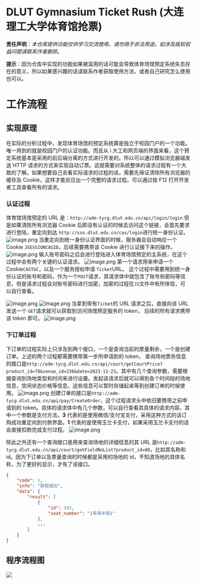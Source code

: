 # DLUT Gymnasium Ticket Rush (大连理工大学体育馆抢票)

**责任声明**：*本仓库提供功能仅供学习交流使用，请勿用于非法用途。如涉及版权权益问题请联系作者删除*。

**提示**：因为仓库中实现的功能如果被滥用的话可能会导致体育场馆预定系统失去存在的意义，所以如果感兴趣的话请联系作者获取使用方法，或者自己研究怎么使用也可以。

# 工作流程
## 实现原理
在实际的分析过程中，发现体育场馆的预定系统算是独立于校园门户的一个功能。唯一用到的就是校园门户的认证功能。而且从 i 大工和网页端的界面来看，这个预定系统基本是采用的前后端分离的方式进行开发的。所以可以通过模拟浏览器端发送 HTTP 请求的方式来实现自动订票。这就需要对系统整体的请求过程有一个大致的了解。如果想要自己去看实际请求的过程的话，需要先保证清除所有浏览器的缓存及 Cookie，这样才能反应出一个完整的请求过程。可以通过按 F12 打开开发者工具查看所有的请求。
### 认证过程
体育馆场馆预定的 URL 是：`http://adm-tycg.dlut.edu.cn/api/login/login`
但是如果清除所有浏览器 Cookie 后即没有认证的时候去访问这个链接，会首先要求进行登陆，重定向到达 `http://sso.dlut.edu.cn/cas/login`进行统一身份认证。
![image.png](https://cdn.nlark.com/yuque/0/2023/png/36180460/1700727538759-b33d421f-984a-4ba4-a632-12b1f7099ba0.png#averageHue=%23f6c99c&clientId=u9cf5a246-f769-4&from=paste&height=283&id=u2784c5e2&originHeight=673&originWidth=1298&originalType=binary&ratio=1&rotation=0&showTitle=false&size=479259&status=done&style=none&taskId=u7e99c1de-cd62-4318-8288-d6821f13e0d&title=&width=545)
当重定向到统一身份认证界面的时候，服务器会自动响应一个 Cookie `JSESSIONCASID`，后续需要携带该 Cookie 进行认证接下来的操作。
![image.png](https://cdn.nlark.com/yuque/0/2023/png/36180460/1700727073564-1b2cec25-7a2e-42e5-94e2-e117c27f1beb.png#averageHue=%2314a848&clientId=u9cf5a246-f769-4&from=paste&height=252&id=uc3da1eea&originHeight=335&originWidth=970&originalType=binary&ratio=1&rotation=0&showTitle=false&size=87669&status=done&style=none&taskId=ud2309502-3253-493e-a2da-27acec5349a&title=&width=729)
输入账号密码之后会进行登陆进入体育场馆预定的主系统，在这个过程中会有两个关键的认证请求。
![image.png](https://cdn.nlark.com/yuque/0/2023/png/36180460/1700727484809-4ca1b0b6-8f04-4c7b-985b-4601a5412118.png#averageHue=%23b1b1ac&clientId=u9cf5a246-f769-4&from=paste&height=296&id=u9f1a7262&originHeight=1494&originWidth=2560&originalType=binary&ratio=1&rotation=0&showTitle=false&size=1886611&status=done&style=none&taskId=ub8efde1b-8489-4ff3-9381-39b7c1afa7b&title=&width=508)
第一个请求用来申请一个 Cookie`CASTGC`，以及一个服务授权申请 `Ticket`URL。 这个过程中需要用到统一身份认证的账号和密码，作为一个`POST`请求，其请求体中就包含了账号和密码等信息，但是请求过程会对账号密码进行加密，加密的过程在`JS`文件中有所体现，可以自行查看。

![image.png](https://cdn.nlark.com/yuque/0/2023/png/36180460/1700728281086-dcff0707-7f6a-4f6f-a4d3-f3e06d0ce1a7.png#averageHue=%23eeeced&clientId=u9cf5a246-f769-4&from=paste&height=614&id=u41a9321a&originHeight=614&originWidth=1962&originalType=binary&ratio=1&rotation=0&showTitle=false&size=194150&status=done&style=none&taskId=uf4a86c41-3cc2-4c3b-abbe-b266532b07a&title=&width=1962)
![image.png](https://cdn.nlark.com/yuque/0/2023/png/36180460/1700728175841-8dc653f7-6242-4f55-b0c0-79a8a83a1d29.png#averageHue=%23efaf5b&clientId=u9cf5a246-f769-4&from=paste&height=758&id=ud219ac90&originHeight=758&originWidth=2166&originalType=binary&ratio=1&rotation=0&showTitle=false&size=245566&status=done&style=none&taskId=uc11c6f85-d810-4881-bd58-727b43645dc&title=&width=2166)
当拿到带有`Ticket`的 URL 请求之后，直接向该 URL 发送一个 `GET`请求就可以获取到访问场馆预定服务的 token， 后续的所有请求携带该 token 即可。
![image.png](https://cdn.nlark.com/yuque/0/2023/png/36180460/1700728478244-5758542d-7d01-4b54-9fed-4f3c7c736fef.png#averageHue=%23ebad5c&clientId=u9cf5a246-f769-4&from=paste&height=916&id=u6a607306&originHeight=916&originWidth=1600&originalType=binary&ratio=1&rotation=0&showTitle=false&size=273289&status=done&style=none&taskId=u2b113c57-3638-400a-ab32-c51181ab358&title=&width=1600)
### 下订单过程
下订单的过程实际上只涉及到两个接口，一个是查询当前的票量剩余，一个是创建订单。上述的两个过程都需要携带第一步所申请到的 token，
查询场地票务信息的接口是`http://adm-tycg.dlut.edu.cn/api/court/getCourtPrice?product_id=78&venue_id=236&date=2023-11-23`。其中有几个查询参数，需要根据查询到场地类型和时间来进行设置。发起该请求后就可以得到各个时间段的场地信息，空闲状态价格等信息。这些信息可以暂时存储起来等到创建订单的时候使用。
![image.png](https://cdn.nlark.com/yuque/0/2023/png/36180460/1700728706247-f1ffaab9-8312-40f4-8579-a6f01d1b238e.png#averageHue=%23fdfcfc&clientId=u9cf5a246-f769-4&from=paste&height=716&id=u2f8b2050&originHeight=716&originWidth=2518&originalType=binary&ratio=1&rotation=0&showTitle=false&size=396408&status=done&style=none&taskId=u8c58bdbd-9ddc-418d-9f82-5128b158bbf&title=&width=2518)
创建订单的接口是`http://adm-tycg.dlut.edu.cn/api/pay/CreateOrder`，这个过程请求头中依旧要携带之前申请到的 token。具体的请求体中有几个参数，可以自行查看其具体的请求内容。其中一个参数是支付方法，**3** 代表的是使用微信/支付宝支付，采用这种方式的话订购成功重定向到付款界面。**1** 代表的是使用玉兰卡支付，如果采用玉兰卡支付的话会直接扣款完成支付过程。
![image.png](https://cdn.nlark.com/yuque/0/2023/png/36180460/1700729394322-facc7855-d455-40f9-b04c-f07d15e5a529.png#averageHue=%23fefefe&clientId=u9cf5a246-f769-4&from=paste&height=1394&id=u4b969692&originHeight=1394&originWidth=2242&originalType=binary&ratio=1&rotation=0&showTitle=false&size=322381&status=done&style=none&taskId=u32db096d-15c2-44a3-8d6a-1503edb3747&title=&width=2242)

除此之外还有一个查询接口是用来查询场地的详细信息的其 URL 是`http://adm-tycg.dlut.edu.cn/api/court/getFieldNoList?product_id=80`，比如其名称和 id。因为下订单以及票量查询的时候都是采用的场地的 id，不知道场地的具体名称，为了更好的显示，才有了该接口。
```json
{
    "code": 1,
    "info": "获取成功",
    "data": {
        "result": [
            {
                "id": 342,
                "seat_number": "1号场半场1"
            },
            ...
        ]
    }
}
```
## 程序流程图
![](https://cdn.nlark.com/yuque/0/2023/jpeg/36180460/1700725812311-f9480eb9-5a52-4a1c-b745-4ff1f76adb59.jpeg)




